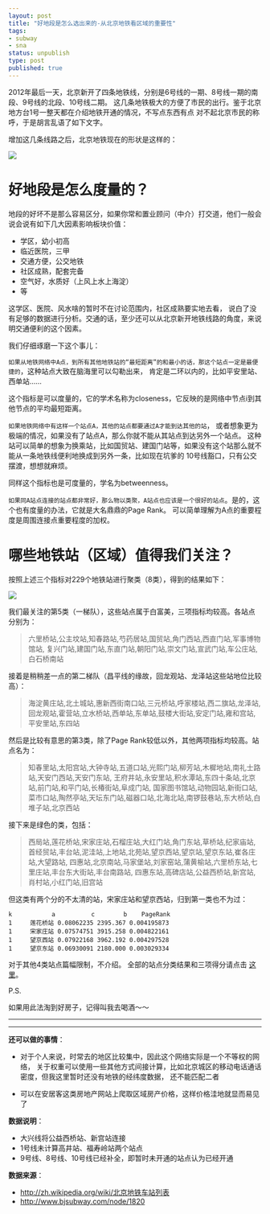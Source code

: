 ```yaml
--- 
layout: post
title: "好地段是怎么选出来的-从北京地铁看区域的重要性"
tags: 
- subway
- sna
status: unpublish
type: post
published: true
---
```


2012年最后一天，北京新开了四条地铁线，分别是6号线的一期、8号线一期的南段、9号线的北段、10号线二期。
这几条地铁极大的方便了市民的出行。鉴于北京地方台1号一整天都在介绍地铁开通的情况，不写点东西有点
对不起北京市民的称呼，于是胡言乱语了如下文字。

增加这几条线路之后，北京地铁现在的形状是这样的：

![](http://upload.wikimedia.org/wikipedia/commons/f/ff/Beijing-Subway.png)


# 好地段是怎么度量的？

地段的好坏不是那么容易区分，如果你常和置业顾问（中介）打交道，他们一般会说会说有如下几大因素影响板块价值：

- 学区，幼小初高
- 临近医院，三甲
- 交通方便，公交地铁
- 社区成熟，配套完备
- 空气好，水质好（上风上水上海淀）
- 等

这学区、医院、风水啥的暂时不在讨论范围内，社区成熟要实地去看，
说白了没有足够的数据进行分析。交通的话，至少还可以从北京新开地铁线路的角度，来说明交通便利的这个因素。

我们仔细琢磨一下这个事儿：


`如果从地铁网络中A点，到所有其他地铁站的“最短距离”的和最小的话，那这个站点一定是最便捷的`，这种站点大致在脑海里可以勾勒出来，
肯定是二环以内的，比如平安里站、西单站…… 

这个指标是可以度量的，它的学术名称为closeness，它反映的是网络中节点i到其他节点的平均最短距离。

`如果地铁网络中有这样一个站点A，其他的站点都要通过A才能到达其他的站`，
或者想象更为极端的情况，如果没有了站点A，那么你就不能从其站点到达另外一个站点。
这种站可以简单的想象为换乘站，比如国贸站、建国门站等，如果没有这个站那么就不能从一条地铁线便利地换成到另外一条，比如现在坑爹的
10号线豁口，只有公交摆渡，想想就麻烦。

同样这个指标也是可度量的，学名为betweenness。

`如果同A站点连接的站点都非常好，那么物以类聚，A站点也应该是一个很好的站点`。是的，这个也有度量的办法，它就是大名鼎鼎的Page Rank。
可以简单理解为A点的重要程度是周围连接点重要程度的加权。

# 哪些地铁站（区域）值得我们关注？

按照上述三个指标对229个地铁站进行聚类（8类），得到的结果如下：

![](http://i.imgur.com/fwdpM.png)

我们最关注的第5类（一梯队），这些站点属于白富美，三项指标均较高。各站点分别为：

> 六里桥站,公主坟站,知春路站,芍药居站,国贸站,角门西站,西直门站,军事博物馆站,
> 复兴门站,建国门站,东直门站,朝阳门站,崇文门站,宣武门站,车公庄站,白石桥南站

接着是稍稍差一点的第二梯队（昌平线的缘故，回龙观站、龙泽站这些站地位比较高）：

> 海淀黄庄站,北土城站,惠新西街南口站,三元桥站,呼家楼站,西二旗站,龙泽站,
> 回龙观站,霍营站,立水桥站,西单站,东单站,鼓楼大街站,安定门站,雍和宫站,平安里站,东四站

然后是比较有意思的第3类，除了Page Rank较低以外，其他两项指标均较高。站点名为：

> 知春里站,太阳宫站,大钟寺站,五道口站,光熙门站,柳芳站,木樨地站,南礼士路站,天安门西站,天安门东站,
> 王府井站,永安里站,积水潭站,东四十条站,北京站,前门站,和平门站,长椿街站,阜成门站,
> 国家图书馆站,动物园站,新街口站,菜市口站,陶然亭站,天坛东门站,磁器口站,北海北站,南锣鼓巷站,东大桥站,白堆子站,北京西站

接下来是绿色的类，包括：

> 西局站,莲花桥站,宋家庄站,石榴庄站,大红门站,角门东站,草桥站,纪家庙站,
> 首经贸站,丰台站,泥洼站,上地站,北苑站,望京西站,望京站,望京东站,崔各庄站,大望路站,
> 四惠站,北京南站,马家堡站,刘家窑站,蒲黄榆站,六里桥东站,七里庄站,丰台东大街站,丰台南路站,
> 四惠东站,高碑店站,公益西桥站,新宫站,肖村站,小红门站,旧宫站

但这类有两个分的不太清的站，宋家庄站和望京西站，归到第一类也不为过：

    k           a          c        b    PageRank
    1     莲花桥站 0.08062235 2395.367 0.004195873
    1     宋家庄站 0.07574751 3915.258 0.004822161
    1     望京西站 0.07922168 3962.192 0.004297528
    1     望京东站 0.06930091 2180.000 0.003029334


对于其他4类站点篇幅限制，不介绍。
全部的站点分类结果和三项得分请点击 [这里](https://github.com/sunbjt/sunbjt.github.com/blob/master/upload/csv/subway.csv)。

P.S.

如果用此法淘到好房子，记得叫我去喝酒～～

-------
-------

__还可以做的事情__：

- 对于个人来说，时常去的地区比较集中，因此这个网络实际是一个不等权的网络，
关于权重可以使用一些其他方式间接计算，比如北京城区的移动电话通话密度，但我这里暂时还没有地铁的经纬度数据，
还不能匹配二者

- 可以在安居客这类房地产网站上爬取区域房产价格，这样价格洼地就显而易见了

__数据说明__：

- 大兴线将公益西桥站、新宫站连接
- 1号线未计算高井站、福寿岭站两个站点
- 9号线、8号线、10号线已经补全，即暂时未开通的站点认为已经开通

__数据来源__：

- http://zh.wikipedia.org/wiki/北京地铁车站列表
- http://www.bjsubway.com/node/1820
